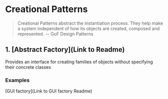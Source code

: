 Creational Patterns
===================

> Creational Patterns abstract the instantiation process.
> They help make a system independent of how its objects are created, composed and represented.
  -- GoF Design Patterns
  
## 1. [Abstract Factory](Link to Readme)
Provides an interface for creating families of objects without specifying their concrete classes
### Examples
[GUI factory](Link to GUI factory Readme)
